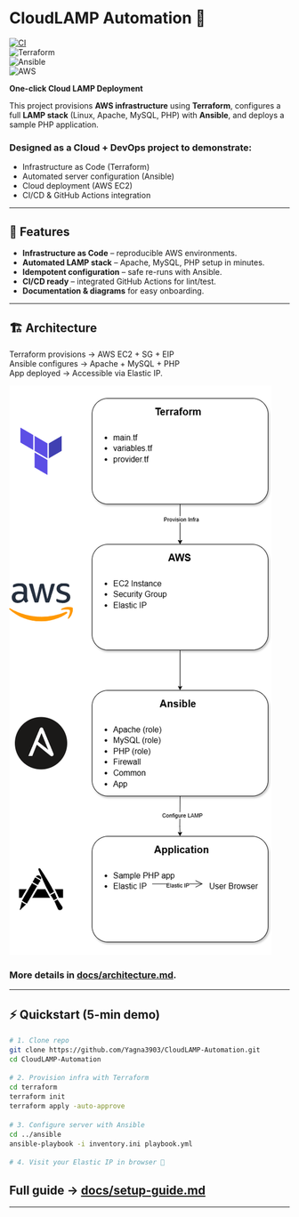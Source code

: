 # CloudLAMP Automation 🚀 
[![CI](https://github.com/Yagna3903/CloudLAMP-Automation/actions/workflows/ci.yml/badge.svg)](https://github.com/Yagna3903/CloudLAMP-Automation/actions)  
![Terraform](https://img.shields.io/badge/Terraform-v1.12.0-623CE4?logo=terraform)  
![Ansible](https://img.shields.io/badge/Ansible-automation-red?logo=ansible)  
![AWS](https://img.shields.io/badge/AWS-EC2-orange?logo=amazon-aws)

**One-click Cloud LAMP Deployment**  

This project provisions **AWS infrastructure** using **Terraform**, configures a full **LAMP stack** (Linux, Apache, MySQL, PHP) with **Ansible**, and deploys a sample PHP application.  

### Designed as a **Cloud + DevOps project** to demonstrate:  
- Infrastructure as Code (Terraform)  
- Automated server configuration (Ansible)  
- Cloud deployment (AWS EC2)  
- CI/CD & GitHub Actions integration  

---

## 📌 Features
- **Infrastructure as Code** – reproducible AWS environments.  
- **Automated LAMP stack** – Apache, MySQL, PHP setup in minutes.  
- **Idempotent configuration** – safe re-runs with Ansible.  
- **CI/CD ready** – integrated GitHub Actions for lint/test.  
- **Documentation & diagrams** for easy onboarding.  

---

## 🏗️ Architecture
Terraform provisions -> AWS EC2 + SG + EIP  
Ansible configures -> Apache + MySQL + PHP  
App deployed -> Accessible via Elastic IP.  

![Architecture Diagram](docs/architecture-diagram.png)

### More details in [docs/architecture.md](docs/architecture.md).  

---

## ⚡ Quickstart (5-min demo)
```bash
# 1. Clone repo
git clone https://github.com/Yagna3903/CloudLAMP-Automation.git
cd CloudLAMP-Automation

# 2. Provision infra with Terraform
cd terraform
terraform init
terraform apply -auto-approve

# 3. Configure server with Ansible
cd ../ansible
ansible-playbook -i inventory.ini playbook.yml

# 4. Visit your Elastic IP in browser 🎉
```
## Full guide → [docs/setup-guide.md](docs/setup-guide.md)

---

